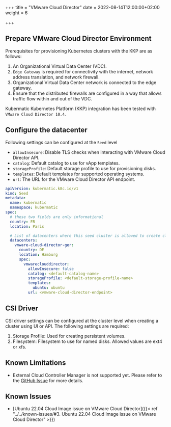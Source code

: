 +++
title = "VMware Cloud Director"
date = 2022-08-14T12:00:00+02:00
weight = 6

+++

## Prepare VMware Cloud Director Environment

Prerequisites for provisioning Kubernetes clusters with the KKP are as follows:

1. An Organizational Virtual Data Center (VDC).
2. `Edge Gateway` is required for connectivity with the internet, network address translation, and network firewall.
3. Organizational Virtual Data Center network is connected to the edge gateway.
4. Ensure that the distributed firewalls are configured in a way that allows traffic flow within and out of the VDC.

Kubermatic Kubernetes Platform (KKP) integration has been tested with `VMware Cloud Director 10.4`.

## Configure the datacenter

Following settings can be configured at the `Seed` level

- `allowInsecure`: Disable TLS checks when interacting with VMware Cloud Director API.
- `catalog`: Default catalog to use for vApp templates.
- `storageProfile`: Default storage profile to use for provisioning disks.
- `templates`: Default templates for supported operating systems.
- `url`: The URL for the VMware Cloud Director API endpoint.

```yaml
apiVersion: kubermatic.k8c.io/v1
kind: Seed
metadata:
  name: kubermatic
  namespace: kubermatic
spec:
  # these two fields are only informational
  country: FR
  location: Paris

  # List of datacenters where this seed cluster is allowed to create clusters.
  datacenters:
    vmware-cloud-director-ger:
      country: DE
      location: Hamburg
      spec:
        vmwareclouddirector:
          allowInsecure: false
          catalog: <default-catalog-name>
          storageProfile: <default-storage-profile-name>
          templates:
            ubuntu: ubuntu
          url: <vmware-cloud-director-endpoint>
```

## CSI Driver

CSI driver settings can be configured at the cluster level when creating a cluster using UI or API. The following settings are required:

1. Storage Profile: Used for creating persistent volumes.
2. Filesystem: Filesystem to use for named disks. Allowed values are ext4 or xfs.

## Known Limitations

- External Cloud Controller Manager is not supported yet. Please refer to the [GitHub Issue](https://github.com/kubermatic/kubermatic/issues/10752) for more details.

## Known Issues

- [Ubuntu 22.04 Cloud Image issue on VMware Cloud Director]({{< ref "../../known-issues/#3. Ubuntu 22.04 Cloud Image issue on VMware Cloud Director" >}})
